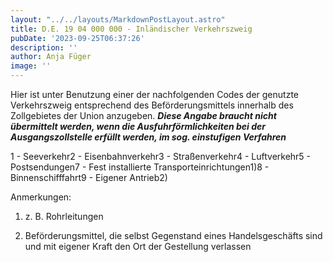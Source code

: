 ```yaml
---
layout: "../../layouts/MarkdownPostLayout.astro"
title: D.E. 19 04 000 000 - Inländischer Verkehrszweig
pubDate: '2023-09-25T06:37:26'
description: ''
author: Anja Füger
image: ''
---
```


Hier ist unter Benutzung einer der nachfolgenden Codes der genutzte Verkehrszweig entsprechend des Beförderungsmittels innerhalb des Zollgebietes der Union anzugeben. ***Diese Angabe braucht nicht übermittelt werden, wenn die Ausfuhrförmlichkeiten bei der Ausgangszollstelle erfüllt werden, im sog. einstufigen Verfahren***

1 - Seeverkehr2 - Eisenbahnverkehr3 - Straßenverkehr4 - Luftverkehr5 - Postsendungen7 - Fest installierte Transporteinrichtungen1)8 - Binnenschifffahrt9 - Eigener Antrieb2)

Anmerkungen:

1) z. B. Rohrleitungen

2) Beförderungsmittel, die selbst Gegenstand eines Handelsgeschäfts sind und mit eigener Kraft den Ort der Gestellung verlassen